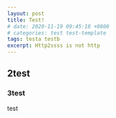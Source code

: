 ```yaml
---
layout: post
title: Test!
# date: 2020-11-19 09:45:18 +0800
# categories: test test-template
tags: testa testb
excerpt: Http2ssss is not http
---
```


## 2test

### 3test

test

